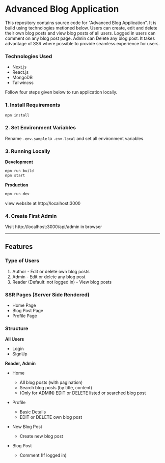 # Advanced Blog Application

This repository contains source code for "Advanced Blog Application". It is build using technologies metioned below. Users can create, edit and delete their own blog posts and view blog posts of all users. Logged in users can comment on any blog post page. Admin can Delete any blog post. It takes advantage of SSR where possible to provide seamless experience for users.

### Technologies Used

-   Next.js
-   React.js
-   MongoDB
-   Tailwincss

Follow four steps given below to run application locally.

### 1. Install Requirements

```bash
npm install
```

### 2. Set Environment Variables

Rename `.env.sample` to `.env.local` and set all environment variables

### 3. Running Locally

**Development**

```bash
npm run build
npm start
```

**Production**

```bash
npm run dev
```

view website at http://localhost:3000

### 4. Create First Admin

Visit http://localhost:3000/api/admin in browser

---

## Features

### Type of Users

1. Author - Edit or delete own blog posts
2. Admin - Edit or delete any blog post
3. Reader (Default: not logged in) - View blog posts

### SSR Pages (Server Side Rendered)

-   Home Page
-   Blog Post Page
-   Profile Page

### Structure

**All Users**

-   Login
-   SignUp

**Reader, Admin**

-   Home

    -   All blog posts (with pagination)
    -   Search blog posts (by title, content)
    -   (Only for ADMIN) EDIT or DELETE listed or searched blog post

-   Profile

    -   Basic Details
    -   EDIT or DELETE own blog post

-   New Blog Post

    -   Create new blog post

-   Blog Post

    -   Comment (If logged in)
